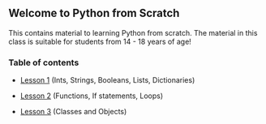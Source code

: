 ## Welcome to Python from Scratch

This contains material to learning Python from scratch. The material in this class is suitable for students from 14 - 18 years of age!

### Table of contents

- [Lesson 1](https://github.com/jaychia/coding-class/l1.md) (Ints, Strings, Booleans, Lists, Dictionaries)

- [Lesson 2](https://github.com/jaychia/coding-class/l2.md) (Functions, If statements, Loops)

- [Lesson 3](https://github.com/jaychia/coding-class/l3.md) (Classes and Objects)
